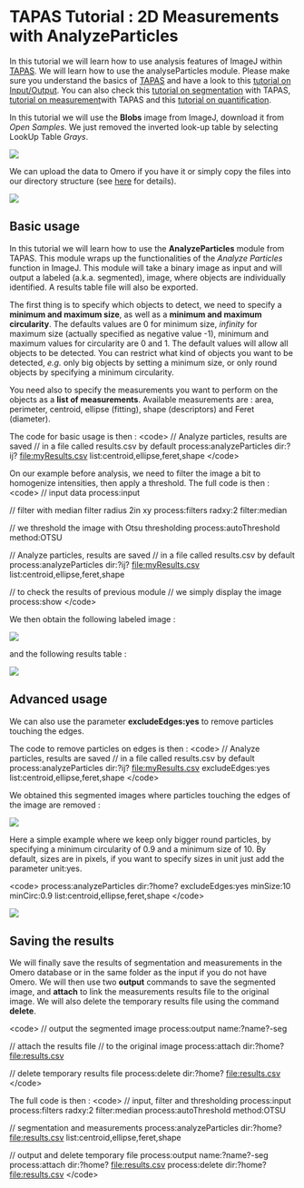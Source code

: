 # TAPAS Tutorial : 2D Measurements with AnalyzeParticles

In this tutorial we will learn how to use analysis features of ImageJ
within
[TAPAS](/plugin/utilities/tapas_/integrated_framework_for_automated_processing_and_analysis/start).
We will learn how to use the analyseParticles module. Please make sure
you understand the basics of
[TAPAS](/plugin/utilities/tapas_/integrated_framework_for_automated_processing_and_analysis/start)
and have a look to this [tutorial on
Input/Output](/plugin/utilities/tapas_tutorial_/input_output_i/start).
You can also check this [tutorial on
segmentation](/plugin/utilities/tapas_tutorial_/segmentation/start) with
TAPAS, [tutorial on
measurement](/plugin/utilities/tapas_tutorial_/measurement/start)with
TAPAS and this [tutorial on
quantification](/plugin/utilities/tapas_tutorial_/signal_quantification/start).

In this tutorial we will use the **Blobs** image from ImageJ, download
it from *Open Samples*. We just removed the inverted look-up table by
selecting LookUp Table *Grays*.

![](/plugin/stacks/3d_ij_suite/analyzeparticles2.png)

We can upload the data to Omero if you have it or simply copy the files
into our directory structure (see
[here](/plugin/utilities/tapas_tutorial_/input_output_i/start#tapas_without_omero)
for details).

![](/plugin/stacks/3d_ij_suite/analyzeparticles1.png)

## Basic usage

In this tutorial we will learn how to use the **AnalyzeParticles**
module from TAPAS. This module wraps up the functionalities of the
*Analyze Particles* function in ImageJ. This module will take a binary
image as input and will output a labeled (a.k.a. segmented), image,
where objects are individually identified. A results table file will
also be exported.

The first thing is to specify which objects to detect, we need to
specify a **minimum and maximum size**, as well as a **minimum and
maximum circularity**. The defaults values are 0 for minimum size,
*infinity* for maximum size (actually specified as negative value -1),
minimum and maximum values for circularity are 0 and 1. The default
values will allow all objects to be detected. You can restrict what kind
of objects you want to be detected, *e.g.* only big objects by setting a
minimum size, or only round objects by specifying a minimum circularity.

You need also to specify the measurements you want to perform on the
objects as a **list of measurements**. Available measurements are :
area, perimeter, centroid, ellipse (fitting), shape (descriptors) and
Feret (diameter).

The code for basic usage is then : \<code\> // Analyze particles,
results are saved // in a file called results.csv by default
process:analyzeParticles dir:?ij? <file:myResults.csv>
list:centroid,ellipse,feret,shape \</code\>

On our example before analysis, we need to filter the image a bit to
homogenize intensities, then apply a threshold. The full code is then :
\<code\> // input data process:input

// filter with median filter radius 2in xy process:filters radxy:2
filter:median

// we threshold the image with Otsu thresholding process:autoThreshold
method:OTSU

// Analyze particles, results are saved // in a file called results.csv
by default process:analyzeParticles dir:?ij? <file:myResults.csv>
list:centroid,ellipse,feret,shape

// to check the results of previous module // we simply display the
image process:show \</code\>

We then obtain the following labeled image :

![](/plugin/stacks/3d_ij_suite/analyzeparticles3.png)

and the following results table :

![](/plugin/stacks/3d_ij_suite/analyzeparticles4.png)

## Advanced usage

We can also use the parameter **excludeEdges:yes** to remove particles
touching the edges.

The code to remove particles on edges is then : \<code\> // Analyze
particles, results are saved // in a file called results.csv by default
process:analyzeParticles dir:?ij? <file:myResults.csv> excludeEdges:yes
list:centroid,ellipse,feret,shape \</code\>

We obtained this segmented images where particles touching the edges of
the image are removed :

![](/plugin/stacks/3d_ij_suite/analyzeparticles5.png)

Here a simple example where we keep only bigger round particles, by
specifying a minimum circularity of 0.9 and a minimum size of 10. By
default, sizes are in pixels, if you want to specify sizes in unit just
add the parameter unit:yes.

\<code\> process:analyzeParticles dir:?home? excludeEdges:yes minSize:10
minCirc:0.9 list:centroid,ellipse,feret,shape \</code\>

![](/plugin/stacks/3d_ij_suite/analyzeparticles6.png)

## Saving the results

We will finally save the results of segmentation and measurements in the
Omero database or in the same folder as the input if you do not have
Omero. We will then use two **output** commands to save the segmented
image, and **attach** to link the measurements results file to the
original image. We will also delete the temporary results file using the
command **delete**.

\<code\> // output the segmented image process:output name:?name?-seg

// attach the results file // to the original image process:attach
dir:?home? <file:results.csv>

// delete temporary results file process:delete dir:?home?
<file:results.csv> \</code\>

The full code is then : \<code\> // input, filter and thresholding
process:input process:filters radxy:2 filter:median
process:autoThreshold method:OTSU

// segmentation and measurements process:analyzeParticles dir:?home?
<file:results.csv> list:centroid,ellipse,feret,shape

// output and delete temporary file process:output name:?name?-seg
process:attach dir:?home? <file:results.csv> process:delete dir:?home?
<file:results.csv> \</code\>
